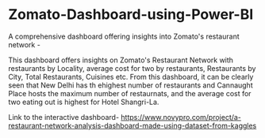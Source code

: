 # Zomato-Dashboard-using-Power-BI
A comprehensive dashboard offering insights into Zomato's restaurant network -

This dashboard offers insights on Zomato's Restaurant Network with restaurants by Locality, average cost for two by restaurants, Restaurants by City, Total Restaurants, Cuisines etc. From this dashboard, it can be clearly seen that New Delhi has th ehighest number of restaurants and Cannaught Place hosts the maximum number  of restaurnats, and the average cost for two eating out is highest for Hotel Shangri-La.


Link to the interactive dashboard- https://www.novypro.com/project/a-restaurant-network-analysis-dashboard-made-using-dataset-from-kaggles

